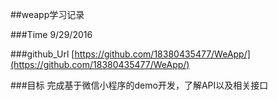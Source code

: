 ##weapp学习记录

###Time
9/29/2016

###github_Url
[https://github.com/18380435477/WeApp/](https://github.com/18380435477/WeApp/)

###目标
完成基于微信小程序的demo开发，了解API以及相关接口